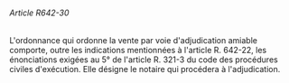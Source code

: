 ###### Article R642-30

L'ordonnance qui ordonne la vente par voie d'adjudication amiable comporte, outre les indications mentionnées à l'article R. 642-22, les énonciations exigées au 5° de l'article R. 321-3 du code des procédures civiles d'exécution. Elle désigne le notaire qui procédera à l'adjudication.

